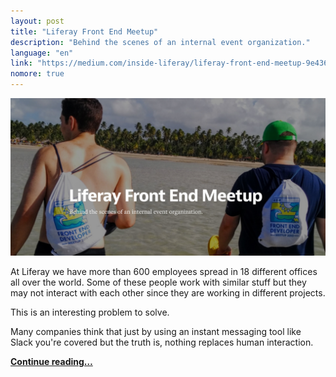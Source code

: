 ```yaml
---
layout: post
title: "Liferay Front End Meetup"
description: "Behind the scenes of an internal event organization."
language: "en"
link: "https://medium.com/inside-liferay/liferay-front-end-meetup-9e436ba3c8bc"
nomore: true
---
```


![Liferay Front End Meetup](/assets/img/posts/liferay-front-end-meetup.jpg)

At Liferay we have more than 600 employees spread in 18 different offices all over the world. Some of these people work with similar stuff but they may not interact with each other since they are working in different projects.

This is an interesting problem to solve.

Many companies think that just by using an instant messaging tool like Slack you're covered but the truth is, nothing replaces human interaction.

**[Continue reading…](https://medium.com/inside-liferay/liferay-front-end-meetup-9e436ba3c8bc)**